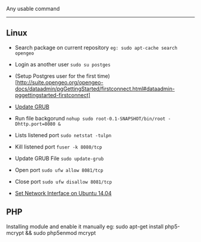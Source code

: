 Any usable command 

---

## Linux
- Search package on current repository
`eg: sudo apt-cache search opengeo`

- Login as another user
`sudo su postges`

- (Setup Postgres user for the first time)[http://suite.opengeo.org/opengeo-docs/dataadmin/pgGettingStarted/firstconnect.html#dataadmin-pggettingstarted-firstconnect]

- [Update GRUB](http://www.howtogeek.com/196655/how-to-configure-the-grub2-boot-loaders-settings/)

- Run file backgorund
`nohup sudo root-0.1-SNAPSHOT/bin/root -Dhttp.port=8080 &`

- Lists listened port
`sudo netstat -tulpn`

- Kill listened port
`fuser -k 8080/tcp`

- Update GRUB File
`sudo update-grub`

- Open port
`sudo ufw allow 8081/tcp`

- Close port
`sudo ufw disallow 8081/tcp`

- [Set Network Interface on Ubuntu 14.04](https://sites.cns.utexas.edu/oit-blog/blog/how-set-static-ip-linux-machine)

## PHP
Installing module and enable it manually
eg: sudo apt-get install php5-mcrypt && sudo php5enmod mcrypt


